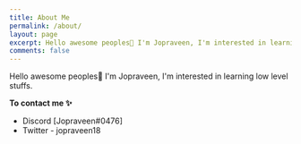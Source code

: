 ```yaml
---
title: About Me
permalink: /about/
layout: page
excerpt: Hello awesome peoples👋 I'm Jopraveen, I'm interested in learning low level stuffs
comments: false
---
```


Hello awesome peoples👋 I'm Jopraveen, I'm interested in learning low level stuffs.

**To contact me ✨**

- Discord [Jopraveen#0476]
- Twitter - jopraveen18
